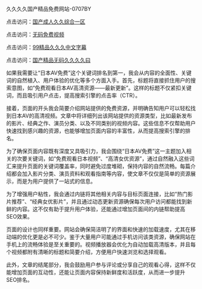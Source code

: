 久久久久国产精品免费网站-0707BY

点击访问：<a href="https://bsdf-5f5.pages.dev/">国产成人久久综合一区</a>

点击访问：<a href="https://cfad.pages.dev/">无码免费视频</a>

点击访问：<a href="https://gfd-5xg.pages.dev/">99精品久久久中文字幕</a>

点击访问：<a href="https://fdhf-454.pages.dev/">国产精品无码久久久久曰</a>



如果我需要让“日本AV免费”这个关键词排名到第一，我会从内容的全面性、关键词的自然植入、用户体验的优化等多个方面入手。首先，标题将直接抓住用户的搜索意图，如“免费观看日本AV高清资源——最新更新”。这样的标题不仅紧扣关键词，而且吸引用户点击，提高搜索引擎的点击率（CTR）。

接着，页面的开头我会简要介绍网站提供的免费资源，并明确告知用户可以轻松找到日本AV的高清视频。文章中将详细列出该网站提供的资源类型，比如最新发布的影片、经典之作、演员分类、以及不同类别的视频内容。这些信息不仅帮助用户快速找到感兴趣的资源，也能够增加页面内容的丰富性，从而提高搜索引擎的排名。

为了确保页面内容既有深度又具吸引力，我会围绕“日本AV免费”这一主题加入相关的次要关键词，如“免费观看日本视频”、“高清女优资源”，通过自然融入这些词汇来提升页面的关键词覆盖率，同时避免过度堆砌，保持内容的自然流畅。每篇介绍都会加入影片分类、演员资料和观看指南等内容，使文章不仅仅是简单的资源展示，而是为用户提供了一站式的信息。

为了增强用户粘性，我会通过内链将其他相关内容与目标页面连接，比如“热门影片推荐”、“经典女优影片”，并且通过动态更新资源确保每次用户访问都能找到新鲜的内容。这不仅有助于提升用户体验，还能通过增加页面间的内链帮助提高SEO效果。

页面的设计也同样重要。网站会确保简洁明了的界面和快速的加载速度，尤其在移动端的优化更是必不可少。鉴于大量用户可能通过手机访问该类资源，确保网站在手机上的流畅体验是至关重要的。视频播放器会优化为自动加载高清版本，并且每个视频都附有清晰的标题和简要介绍，方便用户快速浏览和选择观看。

此外，文章的结尾部分，我会鼓励用户参与评论或分享自己的观看心得，这样不仅能增加页面的互动性，还能让页面内容保持新鲜度和活跃度，从而进一步提升SEO排名。


<span style="display:none;">[Canonical link]( https://github.com/yup51153234/51152125 ）</span>
